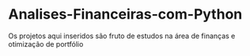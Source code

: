 # Analises-Financeiras-com-Python
Os projetos aqui inseridos são fruto de estudos na área de finanças e otimização de portfólio
